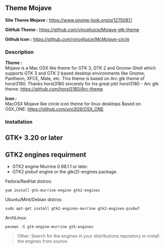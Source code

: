 ## Theme Mojave
**Site Theme Mojave :**
https://www.gnome-look.org/p/1275087/

**GitHub Theme :**
https://github.com/vinceliuice/Mojave-gtk-theme

**Github Icon :**
https://github.com/vinceliuice/McMojave-circle

### Description
***Theme :*** </br>
Mojave is a Mac OSX like theme for GTK 3, GTK 2 and Gnome-Shell which supports GTK 3 and GTK 2 based desktop environments like Gnome, Pantheon, XFCE, Mate, etc.
This theme is based on Arc gtk theme of horst3180. Thanks horst3180 sincerely for his great job! horst3180 - Arc gtk theme: https://github.com/horst3180/Arc-theme

***Icon :*** </br>
MacOSX Mojave like circle icon theme for linux desktops
Based on OSX_ONE: https://github.com/unc926/OSX_ONE

### Installation
## GTK+ 3.20 or later

## GTK2 engines requirment
- GTK2 engine Murrine 0.98.1.1 or later.
- GTK2 pixbuf engine or the gtk(2)-engines package.

Fedora/RedHat distros:

    yum install gtk-murrine-engine gtk2-engines

Ubuntu/Mint/Debian distros:

    sudo apt-get install gtk2-engines-murrine gtk2-engines-pixbuf

ArchLinux:

    pacman -S gtk-engine-murrine gtk-engines

> Other:
Search for the engines in your distributions repository or install the engines from source.
